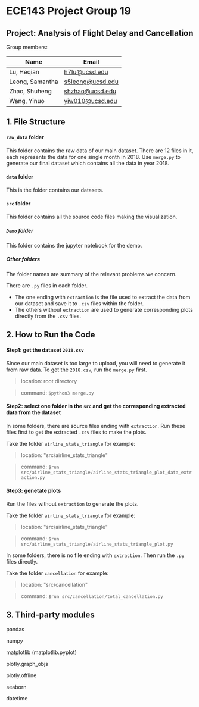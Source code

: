 # ECE143 Project Group 19

## Project: Analysis of Flight Delay and Cancellation

Group members:

|Name|Email|
|---|---|
|Lu, Heqian|h7lu@ucsd.edu|
|Leong, Samantha|s5leong@ucsd.edu|
|Zhao, Shuheng|shzhao@ucsd.edu|
|Wang, Yinuo|yiw010@ucsd.edu|


## 1. File Structure

#### `raw_data` folder

This folder contains the raw data of our main dataset. 
There are 12 files in it, each represents the data for one single month in 2018. 
Use `merge.py` to generate our final dataset which contains all the data in year 2018.

#### `data` folder

This is the folder contains our datasets.

#### `src` folder

This folder contains all the source code files making the visualization.

##### `Demo` folder

This folder contains the jupyter notebook for the demo.

##### Other folders

The folder names are summary of the relevant problems we concern.

There are `.py` files in each folder. 
- The one ending with `extraction` is the file used to extract the data from our dataset and save it to `.csv` files within the folder.
- The others without `extraction` are used to generate corresponding plots directly from the `.csv` files.

## 2. How to Run the Code

#### Step1: get the dataset `2018.csv`

Since our main dataset is too large to upload, you will need to generate it from raw data.
To get the `2018.csv`, run the `merge.py` first.

> location: root directory

> command: `$python3 merge.py`


#### Step2: select one folder in the `src` and get the corresponding extracted data from the dataset

In some folders, there are source files ending with `extraction`.
Run these files first to get the extracted `.csv` files to make the plots.

Take the folder `airline_stats_triangle` for example:

> location: "src/airline_stats_triangle"

> command: `$run src/airline_stats_triangle/airline_stats_triangle_plot_data_extraction.py`

#### Step3: genetate plots

Run the files without `extraction` to generate the plots.

Take the folder `airline_stats_triangle` for example:

> location: "src/airline_stats_triangle"

> command: `$run src/airline_stats_triangle/airline_stats_triangle_plot.py`

In some folders, there is no file ending with `extraction`.
Then run the `.py` files directly.

Take the folder `cancellation` for example:

> location: "src/cancellation"

> command: `$run src/cancellation/total_cancellation.py`

## 3. Third-party modules

pandas

numpy

matplotlib (matplotlib.pyplot)

plotly.graph_objs

plotly.offline

seaborn

datetime


